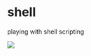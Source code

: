 # shell
playing with shell scripting

![](https://www.dalemacartney.com/wp-content/uploads/2013/08/SSH-Logo.png)
